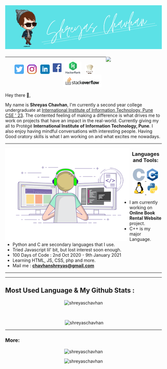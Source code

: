 
# [![Shreyas Chavhan header](https://github.com/shreyaschavhan/shreyaschavhan/blob/main/Images/12%20(2).png)](https://github.com/shreyaschavhan)



<p>
    <a><img align='right' width='180' src="https://hbfs.files.wordpress.com/2009/08/code-1.png"></a>
</p>

---

<p align='center'>
<a href="https://twitter.com/shreyas_chavhan"><img height="30" src="https://github.com/shreyaschavhan/shreyaschavhan/blob/main/Images/twitter.png"></a>&nbsp;&nbsp;
<a href="https://instagram.com/its.me.shreyas"><img height="30" src="https://github.com/shreyaschavhan/shreyaschavhan/blob/main/Images/instagram.png"></a>&nbsp;&nbsp;
<a href="https://www.linkedin.com/in/shreyaschavhan"><img height="30" src="https://github.com/shreyaschavhan/shreyaschavhan/blob/main/Images/linkedin.png"></a>
<a href="https://facebook.com/chavhan.shreyas"><img height="40" src="https://github.com/shreyaschavhan/shreyaschavhan/blob/main/Images/facebook.png"></a>
<a href="https://www.hackerrank.com/shreyas_chavhan?hr_r=1"><img height="40" src="https://github.com/shreyaschavhan/shreyaschavhan/blob/main/Images/hackerrank.png"></a>&nbsp;&nbsp;
<a href="https://www.codechef.com/users/chavhanshreyas"><img height="30" src="https://github.com/shreyaschavhan/shreyaschavhan/blob/main/Images/codechef.png"></a>&nbsp;&nbsp;
<a href="https://stackoverflow.com/users/14092926/shreyas-chavhan"><img height="40" src="https://github.com/shreyaschavhan/shreyaschavhan/blob/main/Images/stackoverflow.png"></a>&nbsp;&nbsp;

</p>

Hey there 👋,

My name is **Shreyas Chavhan**, I'm currently a second year college undergraduate at [International Institute of Information Technology, Pune CSE ' 23](https://www.isquareit.edu.in/).
The contented feeling of making a difference is what drives me to work on projects that have an impact in the real-world. Currently giving my all to Protégé **International Institute of Information Technology, Pune**.
I also enjoy having mindful conversations with interesting people. Having Good oratory skills is what I am working on and what excites me nowadays.  

---

<p>
  <img width="400" align='left' src="https://github.com/shreyaschavhan/shreyaschavhan/blob/main/Images/Coding.gif">
</p>

<h3 align="center">Languages and Tools:</h3>
<p align="center"> <a href="https://www.cprogramming.com/" target="_blank"> <img src="https://raw.githubusercontent.com/devicons/devicon/master/icons/c/c-original.svg" alt="c" width="40" height="40"/> </a> <a href="https://www.w3schools.com/cpp/" target="_blank"> <img src="https://raw.githubusercontent.com/devicons/devicon/master/icons/cplusplus/cplusplus-original.svg" alt="cplusplus" width="40" height="40"/> </a> <a href="https://www.linux.org/" target="_blank"> <img src="https://raw.githubusercontent.com/devicons/devicon/master/icons/linux/linux-original.svg" alt="linux" width="40" height="40"/> </a> <a href="https://www.python.org" target="_blank"> <img src="https://raw.githubusercontent.com/devicons/devicon/master/icons/python/python-original.svg" alt="python" width="40" height="40"/> </a> </p>



* I am currently working on **Online Book Rental Website** project.
* C++ is my major Language.
* Python and C are secondary languages that I use.
* Tried Javascript lil' bit, but lost interest soon enough.
* 100 Days of Code : 2nd Oct 2020 - 9th January 2021
* Learning HTML, JS, CSS, php and more.
* Mail me : **chavhanshreyas@gmail.com**

---

---

## Most Used Language & My Github Stats :
<p align="center"><img align="center" src="https://github-readme-stats.vercel.app/api/top-langs?username=shreyaschavhan&show_icons=true&locale=en&layout=compact" alt="shreyaschavhan" /></p>
<br>
<p align="center">&nbsp;<img align="center" src="https://github-readme-stats.vercel.app/api?username=shreyaschavhan&show_icons=true&locale=en" alt="shreyaschavhan" /></p>

---

### More:
<p align="center"><img align="center" src="https://github-readme-streak-stats.herokuapp.com/?user=shreyaschavhan&" alt="shreyaschavhan" /></p>
<p align="center"> <img src="https://komarev.com/ghpvc/?username=shreyaschavhan&label=Profile%20views&color=0e75b6&style=flat" alt="shreyaschavhan" /> </p>
